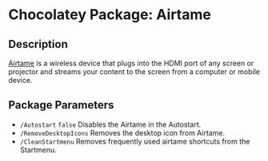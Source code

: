 # Chocolatey Package: Airtame

## Description

[Airtame](https://airtame.com/) is a wireless device that plugs into the HDMI port of any screen or projector and streams your content to the screen from a computer or mobile device.

## Package Parameters

* `/Autostart` `false` Disables the Airtame in the Autostart.
* `/RemoveDesktopIcons` Removes the desktop icon from Airtame.
* `/CleanStartmenu` Removes frequently used airtame shortcuts from the Startmenu.
